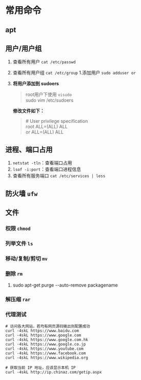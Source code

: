 # 常用命令

## apt

## 用户/用户组

1. 查看所有用户 `cat /etc/passwd`
1. 查看所有用户组 `cat /etc/group`
1.添加用户 `sudo adduser or`
1.   **将用户添加到 sudoers**  
     > root用户下使用 `visudo`   
     > sudo vim /etc/sudoers 
     
     **修改文件如下：**  
     > \# User privilege specification  
     > root ALL=(ALL) ALL  
     > or ALL=(ALL) ALL  

## 进程、端口占用

1. `netstat -tln`：查看端口占用
1. `lsof -i:port`：查看端口进程信息
1. 查看所有服务端口 `cat /etc/services | less`

## 防火墙 `ufw`

## 文件

### 权限 `chmod`

### 列举文件 `ls`

### 移动/复制/剪切 `mv`

### 删除 `rm`

1. sudo apt-get purge --auto-remove packagename

### 解压缩 `rar`

### 代理测试

```
# 访问各大网站，若均有网页源码输出则配置成功
curl -4skL https://www.baidu.com
curl -4skL https://www.google.com
curl -4skL https://www.google.com.hk
curl -4skL https://www.google.co.jp
curl -4skL https://www.youtube.com
curl -4skL https://www.facebook.com
curl -4skL https://www.wikipedia.org

# 获取当前 IP 地址，应该显示本机 IP
curl -4skL http://ip.chinaz.com/getip.aspx
```
